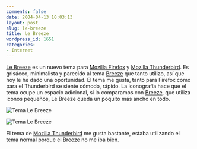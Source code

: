 ```yaml
---
comments: false
date: 2004-04-13 10:03:13
layout: post
slug: le-breeze
title: Le Breeze
wordpress_id: 1651
categories:
- Internet
---
```


[Le Breeze](http://www.alazanto.org/lebreeze/) es un nuevo tema para [Mozilla Firefox](http://www.mozilla.org/products/firefox/) y [Mozilla Thunderbird](http://www.mozilla.org/products/thunderbird/). Es grisáceo, minimalista y parecido al tema [Breeze](http://fls.moo.jp/moz/breeze.html) que tanto utilizo, así que hoy le he dado una oportunidad. El tema me gusta, tanto para Firefox como para el Thunderbird se siente cómodo, rápido. La iconografía hace que el tema ocupe un espacio adicional, si lo comparamos con [Breeze](http://fls.moo.jp/moz/breeze.html), que utiliza iconos pequeños, Le Breeze queda un poquito más ancho en todo.





![Tema Le Breeze](http://www.minid.net/images/lebreeze-firefox.png)





![Tema Le Breeze](http://www.minid.net/images/lebreeze-thunder.png)





El tema de [Mozilla Thunderbird](http://www.mozilla.org/products/thunderbird/) me gusta bastante, estaba utilizando el tema normal porque el [Breeze](http://fls.moo.jp/moz/breeze.html) no me iba bien.




 
